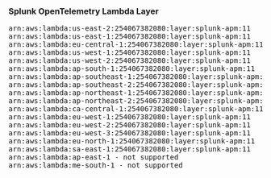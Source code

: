 <h3>Splunk OpenTelemetry Lambda Layer</h3>

<pre>
arn:aws:lambda:us-east-2:254067382080:layer:splunk-apm:11
arn:aws:lambda:us-east-1:254067382080:layer:splunk-apm:11
arn:aws:lambda:eu-central-1:254067382080:layer:splunk-apm:11
arn:aws:lambda:us-west-1:254067382080:layer:splunk-apm:11
arn:aws:lambda:us-west-2:254067382080:layer:splunk-apm:11
arn:aws:lambda:ap-south-1:254067382080:layer:splunk-apm:11
arn:aws:lambda:ap-southeast-1:254067382080:layer:splunk-apm:11
arn:aws:lambda:ap-southeast-2:254067382080:layer:splunk-apm:11
arn:aws:lambda:ap-northeast-1:254067382080:layer:splunk-apm:11
arn:aws:lambda:ap-northeast-2:254067382080:layer:splunk-apm:11
arn:aws:lambda:ca-central-1:254067382080:layer:splunk-apm:11
arn:aws:lambda:eu-west-1:254067382080:layer:splunk-apm:11
arn:aws:lambda:eu-west-2:254067382080:layer:splunk-apm:11
arn:aws:lambda:eu-west-3:254067382080:layer:splunk-apm:11
arn:aws:lambda:eu-north-1:254067382080:layer:splunk-apm:11
arn:aws:lambda:sa-east-1:254067382080:layer:splunk-apm:11
arn:aws:lambda:ap-east-1 - not supported
arn:aws:lambda:me-south-1 - not supported
</pre>
